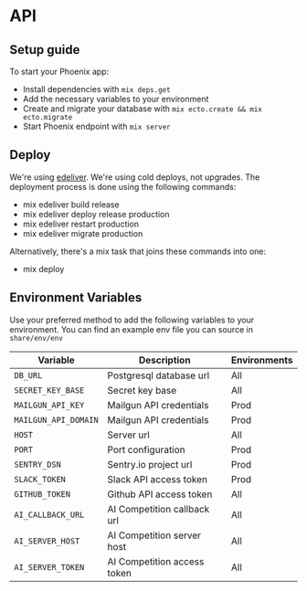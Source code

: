 # API

## Setup guide
To start your Phoenix app:

  * Install dependencies with `mix deps.get`
  * Add the necessary variables to your environment
  * Create and migrate your database with `mix ecto.create && mix ecto.migrate`
  * Start Phoenix endpoint with `mix server`

## Deploy
We're using [edeliver](https://github.com/edeliver/edeliver). We're using cold
deploys, not upgrades.
The deployment process is done using the following commands:

* mix edeliver build release
* mix edeliver deploy release production
* mix edeliver restart production
* mix edeliver migrate production

Alternatively, there's a mix task that joins these commands into one:

* mix deploy

## Environment Variables

Use your preferred method to add the following variables to your environment.
You can find an example env file you can source in `share/env/env`

| Variable             | Description                 | Environments
| -------------------- | --------------------------- | ------------
| `DB_URL`             | Postgresql database url     | All
| `SECRET_KEY_BASE`    | Secret key base             | All
| `MAILGUN_API_KEY`    | Mailgun API credentials     | Prod
| `MAILGUN_API_DOMAIN` | Mailgun API credentials     | Prod
| `HOST`               | Server url                  | All
| `PORT`               | Port configuration          | Prod
| `SENTRY_DSN`         | Sentry.io project url       | Prod
| `SLACK_TOKEN`        | Slack API access token      | Prod
| `GITHUB_TOKEN`       | Github API access token     | All
| `AI_CALLBACK_URL`    | AI Competition callback url | All
| `AI_SERVER_HOST`     | AI Competition server host  | All
| `AI_SERVER_TOKEN`    | AI Competition access token | All
